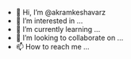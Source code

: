- 👋 Hi, I’m @akramkeshavarz
- 👀 I’m interested in ...
- 🌱 I’m currently learning ...
- 💞️ I’m looking to collaborate on ...
- 📫 How to reach me ...

<!---
akramkeshavarz/akramkeshavarz is a ✨ special ✨ repository because its `README.md` (this file) appears on your GitHub profile.
You can click the Preview link to take a look at your changes.
--->
